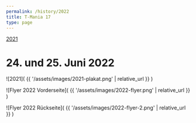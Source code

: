 ```yaml
---
permalink: /history/2022
title: T-Mania 17
type: page
---
```


[2021](/history/2021) 

<!-- -- [2022](/history/2022) -->

# 24. und 25. Juni 2022

![2021]( {{ '/assets/images/2021-plakat.png' | relative_url }} )

![Flyer 2022 Vorderseite]( {{ '/assets/images/2022-flyer.png' | relative_url }} )

![Flyer 2022 Rückseite]( {{ '/assets/images/2022-flyer-2.png' | relative_url }} )

<!-- [![Flyer 2019 Vorderseite]( {{'/assets/images/2019-flyer.jpg'|relative_url}} )](/lineup){:class="img-responsive"}

[![Flyer 2019 Rückseite]( {{'/assets/images/2019-flyer-2.jpg'|relative_url}} )](/partner){:class="img-responsive"} -->
